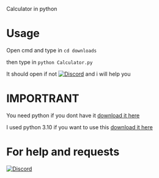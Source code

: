 Calculator in python

# Usage

Open cmd and type in `cd downloads` 

then type in `python Calculator.py`

It should open if not [![Discord](https://img.shields.io/badge/Add_me_on-Discord-blue.svg)](https://discord.com/users/chiron6750) and i will help you

# IMPORTRANT
You need python if you dont have it [download it here](https://www.python.org/downloads/)

I used python 3.10 if you want to use this [download it here](https://www.python.org/downloads/release/python-3100/)

# For help and requests

[![Discord](https://img.shields.io/badge/Add_me_on-Discord-blue.svg)](https://discord.com/users/chiron6750)
